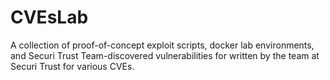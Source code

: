 # CVEsLab
A collection of proof-of-concept exploit scripts, docker lab environments, and Securi Trust Team-discovered vulnerabilities for written by the team at Securi Trust for various CVEs.
